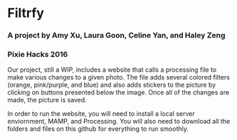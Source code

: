 # Filtrfy
### A project by Amy Xu, Laura Goon, Celine Yan, and Haley Zeng
### Pixie Hacks 2016

Our project, still a WIP, includes a website that calls a processing file to make various changes to a given photo. The file adds several colored filters (orange, pink/purple, and blue) and also adds stickers to the picture by clicking on buttons presented below the image. Once all of the changes are made, the picture is saved. 

In order to run the website, you will need to install a local server enviornment, MAMP, and Processing. You will also need to download all the folders and files on this github for everything to run smoothly.
